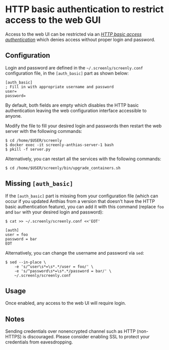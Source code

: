 # HTTP basic authentication to restrict access to the web GUI

Access to the web UI can be restricted via an [*HTTP basic access authentication*](https://en.wikipedia.org/wiki/Basic_access_authentication) which denies access without proper login and password.

## Configuration

Login and password are defined in the `~/.screenly/screenly.conf` configuration file, in the `[auth_basic]` part as shown below:

```
[auth_basic]
; Fill in with appropriate username and password
user=
password=
```

By default, both fields are empty which disables the HTTP basic authentication leaving the web configuration interface accessible to anyone.

Modify the file to fill your desired login and passwords then restart the web server with the following commands:

```Shell
$ cd /home/$USER/screenly
$ docker exec -it screenly-anthias-server-1 bash
$ pkill -f server.py
```

Alternatively, you can restart all the services with the following commands:

```Shell
$ cd /home/$USER/screenly/bin/upgrade_containers.sh
```

## Missing `[auth_basic]`

If the `[auth_basic]` part is missing from your configuration file (which can
occur if you updated Anthias from a version that doesn't have the HTTP basic
authentication feature), you can add it with this command (replace `foo` and
`bar` with your desired login and password):

```Shell
$ cat >> ~/.screenly/screenly.conf <<'EOT'

[auth]
user = foo
password = bar
EOT
```

Alternatively, you can change the username and password via `sed`:

```Shell
$ sed --in-place \
    -e 's/^user\s*=\s*.*/user = foo/' \
    -e 's/^password\s*=\s*.*/password = bar/' \
    ~/.screenly/screenly.conf
```

## Usage

Once enabled, any access to the web UI will require login.

## Notes

Sending credentials over nonencrypted channel such as HTTP (non-HTTPS) is discouraged. Please consider enabling SSL to protect your credentials from eavesdropping.
